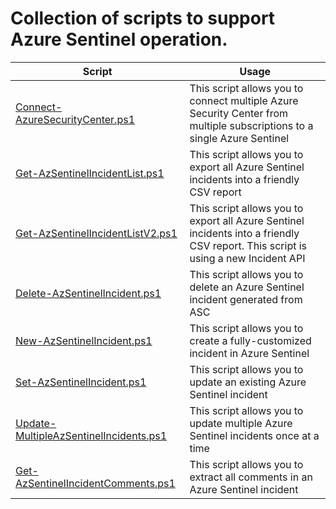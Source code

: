 # Collection of scripts to support Azure Sentinel operation.

| **Script** | **Usage**|
| ---------- | -------- |
| [Connect-AzureSecurityCenter.ps1](https://github.com/azsec/azure-sentinel-tools/blob/master/scripts/Connect-AzureSecurityCenter.ps1) | This script allows you to connect multiple Azure Security Center from multiple subscriptions to a single Azure Sentinel |
| [Get-AzSentinelIncidentList.ps1](https://github.com/azsec/azure-sentinel-tools/blob/master/scripts/Get-AzSentinelIncidentList.ps1) | This script allows you to export all Azure Sentinel incidents into a friendly CSV report |
| [Get-AzSentinelIncidentListV2.ps1](https://github.com/azsec/azure-sentinel-tools/blob/master/scripts/Get-AzSentinelIncidentListV2.ps1) | This script allows you to export all Azure Sentinel incidents into a friendly CSV report. This script is using a new Incident API |
| [Delete-AzSentinelIncident.ps1](https://github.com/azsec/azure-sentinel-tools/blob/master/scripts/Delete-AzureSentinelIncident.ps1) | This script allows you to delete an Azure Sentinel incident generated from ASC | 
| [New-AzSentinelIncident.ps1](https://github.com/azsec/azure-sentinel-tools/blob/master/scripts/New-AzSentinelIncident.ps1) |This script allows you to create a fully-customized incident in Azure Sentinel |
| [Set-AzSentinelIncident.ps1](https://github.com/azsec/azure-sentinel-tools/blob/master/scripts/Set-AzSentinelIncident.ps1) | This script allows you to update an existing Azure Sentinel incident | 
| [Update-MultipleAzSentinelIncidents.ps1](https://github.com/azsec/azure-sentinel-tools/blob/master/scripts/Update-MultipleAzSentinelIncidents.ps1) | This script allows you to update multiple Azure Sentinel incidents once at a time |
| [Get-AzSentinelIncidentComments.ps1](https://github.com/azsec/azure-sentinel-tools/blob/master/scripts/Get-AzSentinelIncidentComments.ps1) | This script allows you to extract all comments in an Azure Sentinel incident |
